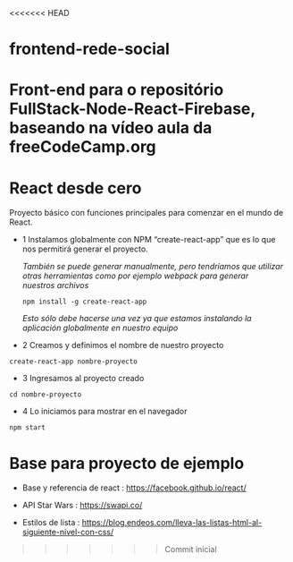 <<<<<<< HEAD
# frontend-rede-social
Front-end para o repositório FullStack-Node-React-Firebase, baseando na vídeo aula da freeCodeCamp.org
=======
# React desde cero
Proyecto básico con funciones principales para comenzar en el mundo de React.

- 1 Instalamos globalmente con NPM “create-react-app” que es lo que nos permitirá generar el proyecto.
  
  *También se puede generar manualmente, pero tendríamos que utilizar otras herramientas como por ejemplo webpack para generar     
  nuestros archivos*
  
  `npm install -g create-react-app   `

  *Esto sólo debe hacerse una vez ya que estamos instalando la aplicación globalmente en nuestro equipo*
  
- 2 Creamos y definimos el nombre de nuestro proyecto

`create-react-app nombre-proyecto`

- 3 Ingresamos al proyecto creado

`cd nombre-proyecto`

- 4 Lo iniciamos para mostrar en el navegador

`npm start`

# Base para proyecto de ejemplo

- Base y referencia de react	: https://facebook.github.io/react/ 

- API Star Wars : https://swapi.co/

- Estilos de lista	: https://blog.endeos.com/lleva-las-listas-html-al-siguiente-nivel-con-css/
>>>>>>> Commit inicial
